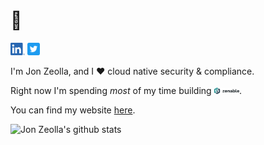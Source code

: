 # 👋

[<img src="img/linkedin.png" alt="LinkedIn" width="23px">](https://linkedin.com/in/jonzeolla)
[<img src="img/twitter.png" alt="Twitter" width="20px">](https://twitter.com/jonzeolla)

I'm Jon Zeolla, and I ❤️ cloud native security & compliance.

Right now I'm spending *most* of my time building [<img src="img/zenable.png" alt="Zenable" width="8%">](https://zenable.io).

You can find my website [here](https://jonzeolla.com).

![Jon Zeolla's github stats](https://github-readme-stats.vercel.app/api?username=jonzeolla)
